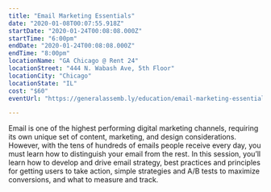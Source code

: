 ```yaml
---
title: "Email Marketing Essentials"
date: "2020-01-08T00:07:55.918Z"
startDate: "2020-01-24T00:08:08.000Z"
startTime: "6:00pm"
endDate: "2020-01-24T00:08:08.000Z"
endTime: "8:00pm"
locationName: "GA Chicago @ Rent 24"
locationStreet: "444 N. Wabash Ave, 5th Floor"
locationCity: "Chicago"
locationState: "IL"
cost: "$60"
eventUrl: "https://generalassemb.ly/education/email-marketing-essentials/chicago/95434"

---
```


Email is one of the highest performing digital marketing channels, requiring its own unique set of content, marketing, and design considerations. However, with the tens of hundreds of emails people receive every day, you must learn how to distinguish your email from the rest. In this session, you’ll learn how to develop and drive email strategy, best practices and principles for getting users to take action, simple strategies and A/B tests to maximize conversions, and what to measure and track.

